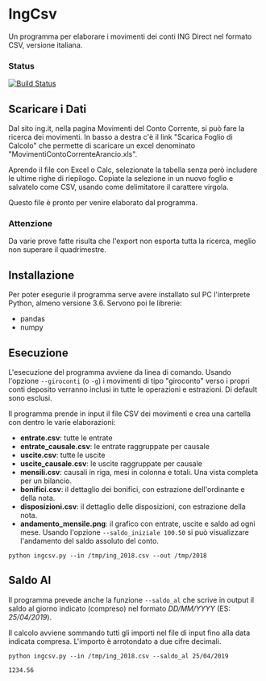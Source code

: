 # IngCsv
Un programma per elaborare i movimenti dei conti ING Direct nel formato CSV, versione italiana.

### Status
[![Build Status](https://travis-ci.org/ognibit/IngCsv.svg?branch=master)](https://travis-ci.org/ognibit/IngCsv)

## Scaricare i Dati
Dal sito ing.it, nella pagina Movimenti del Conto Corrente, si può fare la ricerca dei movimenti.
In basso a destra c'è il link "Scarica Foglio di Calcolo" che permette di scaricare un excel denominato "MovimentiContoCorrenteArancio.xls". 

Aprendo il file con Excel o Calc, selezionate la tabella senza però includere le ultime righe di riepilogo. 
Copiate la selezione in un nuovo foglio e salvatelo come CSV, usando come delimitatore il carattere virgola.

Questo file è pronto per venire elaborato dal programma.

### Attenzione
Da varie prove fatte risulta che l'export non esporta tutta la ricerca, meglio non superare il quadrimestre.

## Installazione
Per poter esegurie il programma serve avere installato sul PC l'interprete Python, almeno versione 3.6. Servono poi le librerie:
- pandas
- numpy

## Esecuzione
L'esecuzione del programma avviene da linea di comando.
Usando l'opzione `--giroconti` (o `-g`) i movimenti di tipo "giroconto" verso i propri conti deposito verranno inclusi in tutte le operazioni e estrazioni. Di default sono esclusi.

Il programma prende in input il file CSV dei movimenti e crea una cartella con dentro le varie elaborazioni:
- **entrate.csv**: tutte le entrate
- **entrate_causale.csv**: le entrate raggruppate per causale
- **uscite.csv**: tutte le uscite
- **uscite_causale.csv**: le uscite raggruppate per causale
- **mensili.csv**: causali in riga, mesi in colonna e totali. Una vista completa per un bilancio.
- **bonifici.csv**: il dettaglio dei bonifici, con estrazione dell'ordinante e della nota.
- **disposizioni.csv**: il dettaglio delle disposizioni, con estrazione della nota.
- **andamento_mensile.png**: il grafico con entrate, uscite e saldo ad ogni mese. Usando l'opzione `--saldo_iniziale 100.50` si può visualizzare l'andamento del saldo assoluto del conto.

```python ingcsv.py --in /tmp/ing_2018.csv --out /tmp/2018```

## Saldo Al
Il programma prevede anche la funzione `--saldo_al` che scrive in output il saldo al giorno indicato (compreso) nel formato *DD/MM/YYYY* (ES: *25/04/2019*).

Il calcolo avviene sommando tutti gli importi nel file di input fino alla data indicata compresa. L'importo è arrotondato a due cifre decimali.

```
python ingcsv.py --in /tmp/ing_2018.csv --saldo_al 25/04/2019

1234.56
```

